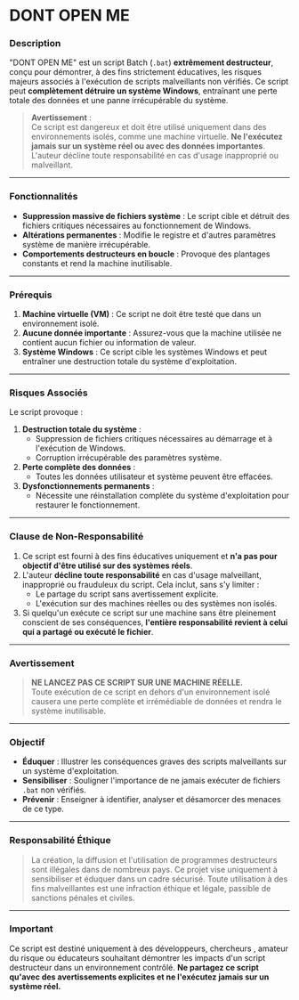 
# **DONT OPEN ME**

### **Description**
"DONT OPEN ME" est un script Batch (`.bat`) **extrêmement destructeur**, conçu pour démontrer, à des fins strictement éducatives, les risques majeurs associés à l'exécution de scripts malveillants non vérifiés. Ce script peut **complètement détruire un système Windows**, entraînant une perte totale des données et une panne irrécupérable du système.

> **Avertissement** :  
> Ce script est dangereux et doit être utilisé uniquement dans des environnements isolés, comme une machine virtuelle. **Ne l'exécutez jamais sur un système réel ou avec des données importantes**. L'auteur décline toute responsabilité en cas d'usage inapproprié ou malveillant.

---

### **Fonctionnalités**
- **Suppression massive de fichiers système** : Le script cible et détruit des fichiers critiques nécessaires au fonctionnement de Windows.
- **Altérations permanentes** : Modifie le registre et d'autres paramètres système de manière irrécupérable.
- **Comportements destructeurs en boucle** : Provoque des plantages constants et rend la machine inutilisable.

---

### **Prérequis**
1. **Machine virtuelle (VM)** : Ce script ne doit être testé que dans un environnement isolé.
2. **Aucune donnée importante** : Assurez-vous que la machine utilisée ne contient aucun fichier ou information de valeur.
3. **Système Windows** : Ce script cible les systèmes Windows et peut entraîner une destruction totale du système d'exploitation.

---

### **Risques Associés**
Le script provoque :
1. **Destruction totale du système** :
   - Suppression de fichiers critiques nécessaires au démarrage et à l'exécution de Windows.
   - Corruption irrécupérable des paramètres système.
2. **Perte complète des données** :
   - Toutes les données utilisateur et système peuvent être effacées.
3. **Dysfonctionnements permanents** :
   - Nécessite une réinstallation complète du système d'exploitation pour restaurer le fonctionnement.

---

### **Clause de Non-Responsabilité**
1. Ce script est fourni à des fins éducatives uniquement et **n'a pas pour objectif d'être utilisé sur des systèmes réels**.  
2. L'auteur **décline toute responsabilité** en cas d'usage malveillant, inapproprié ou frauduleux du script. Cela inclut, sans s'y limiter :
   - Le partage du script sans avertissement explicite.
   - L'exécution sur des machines réelles ou des systèmes non isolés.
3. Si quelqu'un exécute ce script sur une machine sans être pleinement conscient de ses conséquences, **l'entière responsabilité revient à celui qui a partagé ou exécuté le fichier**.

---

### **Avertissement**
> **NE LANCEZ PAS CE SCRIPT SUR UNE MACHINE RÉELLE.**  
> Toute exécution de ce script en dehors d'un environnement isolé causera une perte complète et irrémédiable de données et rendra le système inutilisable.

---

### **Objectif**
- **Éduquer** : Illustrer les conséquences graves des scripts malveillants sur un système d'exploitation.
- **Sensibiliser** : Souligner l'importance de ne jamais exécuter de fichiers `.bat` non vérifiés.
- **Prévenir** : Enseigner à identifier, analyser et désamorcer des menaces de ce type.

---

### **Responsabilité Éthique**
> La création, la diffusion et l'utilisation de programmes destructeurs sont illégales dans de nombreux pays. Ce projet vise uniquement à sensibiliser et éduquer dans un cadre sécurisé. Toute utilisation à des fins malveillantes est une infraction éthique et légale, passible de sanctions pénales et civiles.

---

### **Important**
Ce script est destiné uniquement à des développeurs, chercheurs , amateur du risque ou éducateurs souhaitant démontrer les impacts d'un script destructeur dans un environnement contrôlé. **Ne partagez ce script qu'avec des avertissements explicites et ne l'exécutez jamais sur un système réel.**
